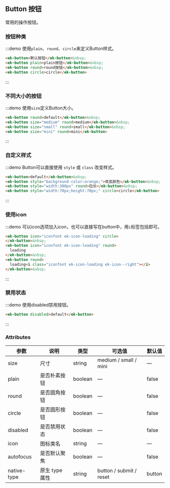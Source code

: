 ## Button 按钮

常用的操作按钮。

### 按钮种类

:::demo 使用`plain`、`round`、`circle`来定义Button样式。

```html
<ek-button>默认按钮</ek-button>&nbsp;
<ek-button plain>plain按钮</ek-button>&nbsp;
<ek-button round>round按钮</ek-button>&nbsp;
<ek-button circle>circle</ek-button>
```
:::

### 不同大小的按钮
:::demo 使用`size`定义Button大小。

```html
<ek-button round>default</ek-button>&nbsp;
<ek-button size="medium" round>medium</ek-button>&nbsp;
<ek-button size="small" round>small</ek-button>&nbsp;
<ek-button size="mini" round>mini</ek-button>
```
:::

### 自定义样式

:::demo Button可以直接使用 `style` 或 `class` 改变样式。
```html
<ek-button>default</ek-button>&nbsp;
<ek-button style="background-color:orange;">改变颜色</ek-button>&nbsp;
<ek-button style="width:300px" round>拉长</ek-button>&nbsp;
<ek-button style="width:70px;height:70px;" circle>circle</ek-button>
```
:::

### 使用icon

:::demo 可以icon选项加入icon，也可以直接写在button中，用`i`标签包括即可。
```html
<ek-button icon="iconfont ek-icon-loading" circle>
</ek-button>&nbsp;
<ek-button icon="iconfont ek-icon-loading" round>
  loading
</ek-button>&nbsp;
<ek-button round>
  loading<i class="iconfont ek-icon-loading ek-icon--right"></i>
</ek-button>&nbsp;
```
:::

### 禁用状态

:::demo 使用disabled禁用按钮。
```html
<ek-button disabled>default</ek-button>
```
:::

### Attributes
| 参数      | 说明    | 类型      | 可选值       | 默认值   |
|---------- |-------- |---------- |-------------  |-------- |
| size     | 尺寸   | string  |   medium / small / mini   |    —     |
| plain     | 是否朴素按钮   | boolean    | — | false   |
| round     | 是否圆角按钮   | boolean    | — | false   |
| circle     | 是否圆形按钮   | boolean    | — | false   |
| disabled  | 是否禁用状态    | boolean   | —   | false   |
| icon  | 图标类名 | string   |  —  |  —  |
| autofocus  | 是否默认聚焦 | boolean   |  —  |  false  |
| native-type | 原生 type 属性 | string | button / submit / reset | button |
